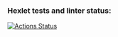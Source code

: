 ### Hexlet tests and linter status:

[![Actions Status](https://github.com/Elena-Tkach/frontend-project-44/workflows/hexlet-check/badge.svg)](https://github.com/Elena-Tkach/frontend-project-44/actions)
